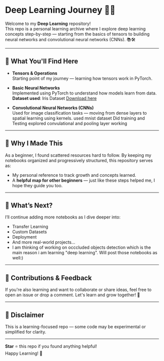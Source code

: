 # Deep Learning Journey 🧠✨

Welcome to my **Deep Learning** repository!  
This repo is a personal learning archive where I explore deep learning concepts step-by-step — starting from the basics of tensors to building neural networks and convolutional neural networks (CNNs). 📚🛠️

---

## 🌱 What You'll Find Here

- **Tensors & Operations**  
  Starting point of my journey — learning how tensors work in PyTorch.

- **Basic Neural Networks**  
  Implemented using PyTorch to understand how models learn from data.  
  **Dataset used**: Iris Dataset [Download here]('https://gist.githubusercontent.com/curran/a08a1080b88344b0c8a7/raw/0e7a9b0a5d22642a06d3d5b9bcbad9890c8ee534/iris.csv')

- **Convolutional Neural Networks (CNNs)**  
  Used for image classification tasks — moving from dense layers to spatial learning using kernels.
  used mnist dataset
  Did training and Testing
  explored convulational and pooling layer working

---

## 🧭 Why I Made This

As a beginner, I found scattered resources hard to follow. By keeping my notebooks organized and progressively structured, this repository serves as:

- My personal reference to track growth and concepts learned.
- A **helpful map for other beginners** — just like these steps helped me, I hope they guide you too.

---

## 📓 What’s Next?

I’ll continue adding more notebooks as I dive deeper into:
- Transfer Learning
- Custom Datasets
- Deployment
- And more real-world projects...
- I am thinking of working on occcluded objects detection which is the main reason i am learning "deep learning". Will post those notebooks as well:)
---

## 🤝 Contributions & Feedback

If you're also learning and want to collaborate or share ideas, feel free to open an issue or drop a comment. Let's learn and grow together! 🚀

---

## 📌 Disclaimer

This is a learning-focused repo — some code may be experimental or simplified for clarity.

---

**Star** ⭐ this repo if you found anything helpful!  
Happy Learning! 🌟
